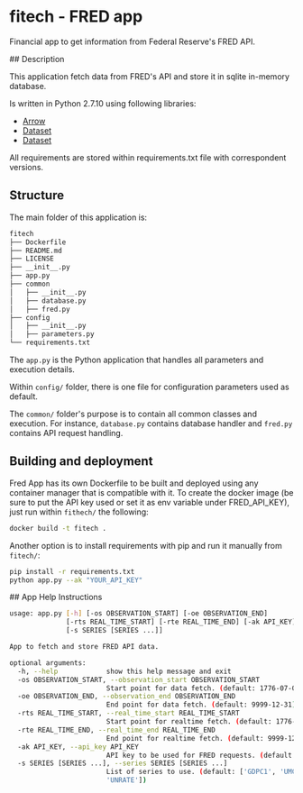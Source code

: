 # fitech - FRED app

Financial app to get information from Federal Reserve's FRED API.

## Description

This application fetch data from FRED's API and store it in sqlite in-memory database.

Is written in Python 2.7.10 using following libraries:

* [Arrow](https://http://arrow.readthedocs.io/)
* [Dataset](http://docs.python-requests.org/en/stable/)
* [Dataset](https://dataset.readthedocs.io/en/latest/)

All requirements are stored within requirements.txt file with correspondent versions.

## Structure

The main folder of this application is:

```bash
fitech
├── Dockerfile
├── README.md
├── LICENSE
├── __init__.py
├── app.py
├── common
│   ├── __init__.py
│   ├── database.py
│   ├── fred.py
├── config
│   ├── __init__.py
│   ├── parameters.py
└── requirements.txt 
```

The `app.py` is the Python application that handles all parameters and execution details.

Within `config/` folder, there is one file for configuration parameters used as default.

The `common/` folder's purpose is to contain all common classes and execution. For instance, `database.py` contains database handler and `fred.py` contains API request handling.

## Building and deployment

Fred App has its own Dockerfile to be built and deployed using any container manager that is compatible with it.
To create the docker image (be sure to put the API key used or set it as env variable under FRED_API_KEY), just run within `fithech/` the following:

```bash
docker build -t fitech .
```

Another option is to install requirements with pip and run it manually from `fitech/`:

```bash
pip install -r requirements.txt
python app.py --ak "YOUR_API_KEY"

```

## App Help Instructions

```bash
usage: app.py [-h] [-os OBSERVATION_START] [-oe OBSERVATION_END]
              [-rts REAL_TIME_START] [-rte REAL_TIME_END] [-ak API_KEY]
              [-s SERIES [SERIES ...]]

App to fetch and store FRED API data.

optional arguments:
  -h, --help            show this help message and exit
  -os OBSERVATION_START, --observation_start OBSERVATION_START
                        Start point for data fetch. (default: 1776-07-04)
  -oe OBSERVATION_END, --observation_end OBSERVATION_END
                        End point for data fetch. (default: 9999-12-31)
  -rts REAL_TIME_START, --real_time_start REAL_TIME_START
                        Start point for realtime fetch. (default: 1776-07-04)
  -rte REAL_TIME_END, --real_time_end REAL_TIME_END
                        End point for realtime fetch. (default: 9999-12-31)
  -ak API_KEY, --api_key API_KEY
                        API key to be used for FRED requests. (default: None)
  -s SERIES [SERIES ...], --series SERIES [SERIES ...]
                        List of series to use. (default: ['GDPC1', 'UMCSENT',
                        'UNRATE'])
```